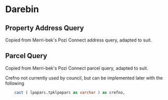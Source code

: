 # Darebin

## Property Address Query

Copied from Merri-bek's Pozi Connect address query, adapted to suit.

## Parcel Query

Copied from Merri-bek's Pozi Connect parcel query, adapted to suit.

Crefno not currently used by council, but can be implemented later with the following

```sql
    cast ( lpaparc.tpklpaparc as varchar ) as crefno,
```
